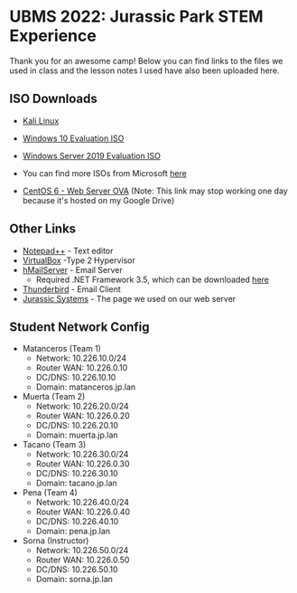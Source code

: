 # UBMS 2022: Jurassic Park STEM Experience
Thank you for an awesome camp!  Below you can find links to the files we used in class and the lesson notes I used have also been uploaded here.

## ISO Downloads

- [Kali Linux](https://kali.download/virtual-images/kali-2022.2/kali-linux-2022.2-virtualbox-amd64.ova)

- [Windows 10 Evaluation ISO](https://go.microsoft.com/fwlink/p/?LinkID=2195400&clcid=0x409&culture=en-us&country=US)

- [Windows Server 2019 Evaluation ISO](https://go.microsoft.com/fwlink/p/?LinkID=2195167&clcid=0x409&culture=en-us&country=US)

- You can find more ISOs from Microsoft [here](https://techcommunity.microsoft.com/t5/windows-server-for-it-pro/accessing-trials-and-kits-for-windows-server/m-p/3361205)

- [CentOS 6 - Web Server OVA](https://drive.google.com/file/d/1Ebyd37AzT66exRcA8slyqYC3Krc5H-FJ/view?usp=sharing) (Note: This link may stop working one day because it's hosted on my Google Drive)


## Other Links

- [Notepad++](https://notepad-plus-plus.org/) - Text editor
- [VirtualBox](https://www.virtualbox.org/)  -Type 2 Hypervisor
- [hMailServer](https://www.hmailserver.com/) - Email Server
  - Required .NET Framework 3.5, which can be downloaded [here](https://go.microsoft.com/fwlink/?linkid=2186537)
- [Thunderbird](https://www.thunderbird.net/en-US/) - Email Client
- [Jurassic Systems](https://www.jurassicsystems.com/) - The page we used on our web server

## Student Network Config

- Matanceros (Team 1)
  - Network: 10.226.10.0/24
  - Router WAN: 10.226.0.10
  - DC/DNS: 10.226.10.10
  - Domain: matanceros.jp.lan
- Muerta (Team 2)
  - Network: 10.226.20.0/24
  - Router WAN: 10.226.0.20
  - DC/DNS: 10.226.20.10
  - Domain: muerta.jp.lan
- Tacano (Team 3)
  - Network: 10.226.30.0/24
  - Router WAN: 10.226.0.30
  - DC/DNS: 10.226.30.10
  - Domain: tacano.jp.lan
- Pena (Team 4)
  - Network: 10.226.40.0/24
  - Router WAN: 10.226.0.40
  - DC/DNS: 10.226.40.10
  - Domain: pena.jp.lan
- Sorna (Instructor)
  - Network: 10.226.50.0/24
  - Router WAN: 10.226.0.50
  - DC/DNS: 10.226.50.10
  - Domain: sorna.jp.lan
